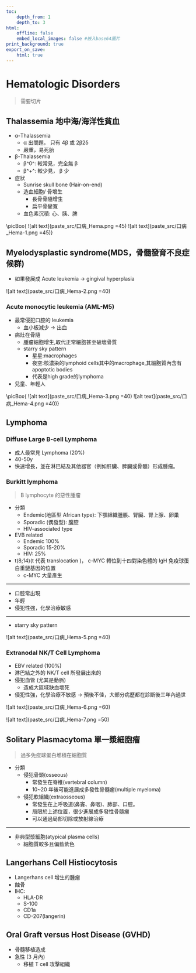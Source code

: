 ```yaml
---
toc:
    depth_from: 1
    depth_to: 3
html:
    offline: false
    embed_local_images: false #嵌入base64圖片
print_background: true
export_on_save:
    html: true
---
```



# Hematologic Disorders

> 需要切片 


## Thalassemia 地中海/海洋性貧血



- α-Thalassemia
  - &alpha; 出問題， 只有 4β 或 2β2δ
  - 嚴重，易死胎
- β-Thalassemia
  - &beta;^0^: 較常見，完全無 &beta;
  - &beta;^+^: 較少見， &beta; 少
- 症狀
  - Sunrise skull bone (Hair-on-end)
  - 造血細胞/ 骨增生
    - 長骨骨隨增生
    - 扁平骨變寬
  - 血色素沉積: 心、胰、脾

\picBox{
![alt text](paste_src/口病_Hema.png =45)
![alt text](paste_src/口病_Hema-1.png =45)}


## Myelodysplastic syndrome(MDS，骨髓發育不良症候群)

- 如果發展成 Acute leukemia &rarr; gingival hyperplasia

![alt text](paste_src/口病_Hema-2.png =40)

### Acute monocytic leukemia (AML-M5)

- 最常侵犯口腔的 leukemia
  - 血小板減少 &rarr; 出血
- 病灶在骨隨
  - 腫瘤細胞增生,取代正常細胞甚至破壞骨質
  - starry sky pattern
    - 星星:macrophages
    - 夜空:核濃染的lymphoid cells其中的macrophage,其細胞質內含有apoptotic bodies
    - 代表是high grade的lymphoma
- 兒童、年輕人

\picBox{
![alt text](paste_src/口病_Hema-3.png =40)
![alt text](paste_src/口病_Hema-4.png =40)}


## Lymphoma
### Diffuse Large B-cell Lymphoma 

- 成人最常見 Lymphoma (20%)
- 40-50y
- 快速增長，並在淋巴結及其他器官（例如肝臟、脾臟或骨髓）形成腫瘤。

### Burkitt lymphoma
> B lymphocyte 的惡性腫瘤


- 分類 
  - Endemic(地區型 African type): 下顎組織腫脹、腎臟、腎上腺、卵巢
  - Sporadic (偶發型): 腹腔 
  - HIV-associated type
- EVB related 
  - Endemic 100% 
  - Sporadic 15-20% 
  - HIV: 25%
- t(8;14)(t 代表 translocation )， c-MYC 轉位到十四對染色體的 IgH 免疫球蛋白重鏈基因的位置
  - c-MYC 大量產生
---
- 口腔常出現
- 年輕 
- 侵犯性強，化學治療敏感

---
- starry sky pattern

![alt text](paste_src/口病_Hema-5.png =40)




### Extranodal NK/T Cell Lymphoma 

- EBV related (100%)
- 淋巴結之外的 NK/T cell 所發展出來的
- 侵犯血管 (尤其是動脈)
  - 造成大區域缺血壞死
- 侵犯性強，化學治療不敏感 &rarr; 預後不佳，大部分病歷都在診斷後三年內過世


![alt text](paste_src/口病_Hema-6.png =60)

![alt text](paste_src/口病_Hema-7.png =50)

## Solitary Plasmacytoma 單一漿細胞瘤
> 過多免疫球蛋白堆積在細胞質


- 分類 
  - 侵犯骨頭(osseous)
    - 常發生在脊椎(vertebral column)
    - 10~20 年後可能進展成多發性骨髓瘤(multiple myeloma)
  - 侵犯軟組織(extraosseous)
    - 常發生在上呼吸道(鼻竇、鼻咽)、肺部、口腔。
    - 局限於上述位置，很少進展成多發性骨髓瘤
    - 可以通過局部切除或放射線治療


---

- 非典型漿細胞(atypical plasma cells)
  - 細胞質較多且偏藍紫色

## Langerhans Cell Histiocytosis 

- Langerhans cell 增生的腫瘤
- 蝕骨
- IHC: 
  - HLA-DR
  - S-100
  - CD1a
  - CD-207(langerin)

## Oral Graft versus Host Disease (GVHD)

- 骨髓移植造成
- 急性 (3 月內)
  - 移植 T cell 攻擊組織
